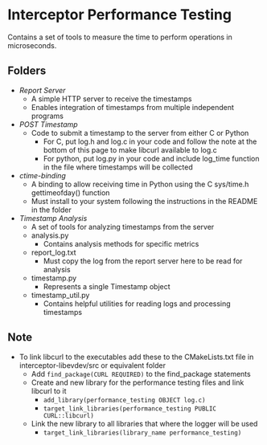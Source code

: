 # Interceptor Performance Testing
Contains a set of tools to measure the time to perform operations in microseconds.

## Folders
- *Report Server*
  - A simple HTTP server to receive the timestamps
  - Enables integration of timestamps from multiple independent programs
- *POST Timestamp*
  - Code to submit a timestamp to the server from either C or Python
    - For C, put log.h and log.c in your code and follow the note at the bottom of this page to make libcurl available to log.c
    - For python, put log.py in your code and include log_time function in the file where timestamps will be collected
- *ctime-binding*
  - A binding to allow receiving time in Python using the C sys/time.h gettimeofday() function
  - Must install to your system following the instructions in the README in the folder
- *Timestamp Analysis*
  - A set of tools for analyzing timestamps from the server
  - analysis.py
    - Contains analysis methods for specific metrics
  - report_log.txt
    - Must copy the log from the report server here to be read for analysis
  - timestamp.py
    - Represents a single Timestamp object
  - timestamp_util.py
    - Contains helpful utilities for reading logs and processing timestamps

## Note
- To link libcurl to the executables add these to the CMakeLists.txt file in interceptor-libevdev/src or equivalent folder
  - Add `find_package(CURL REQUIRED)` to the find_package statements
  - Create and new library for the performance testing files and link libcurl to it
    - `add_library(performance_testing OBJECT log.c)`
    - `target_link_libraries(performance_testing PUBLIC CURL::libcurl)`
  - Link the new library to all libraries that where the logger will be used
    - `target_link_libraries(library_name performance_testing)`
